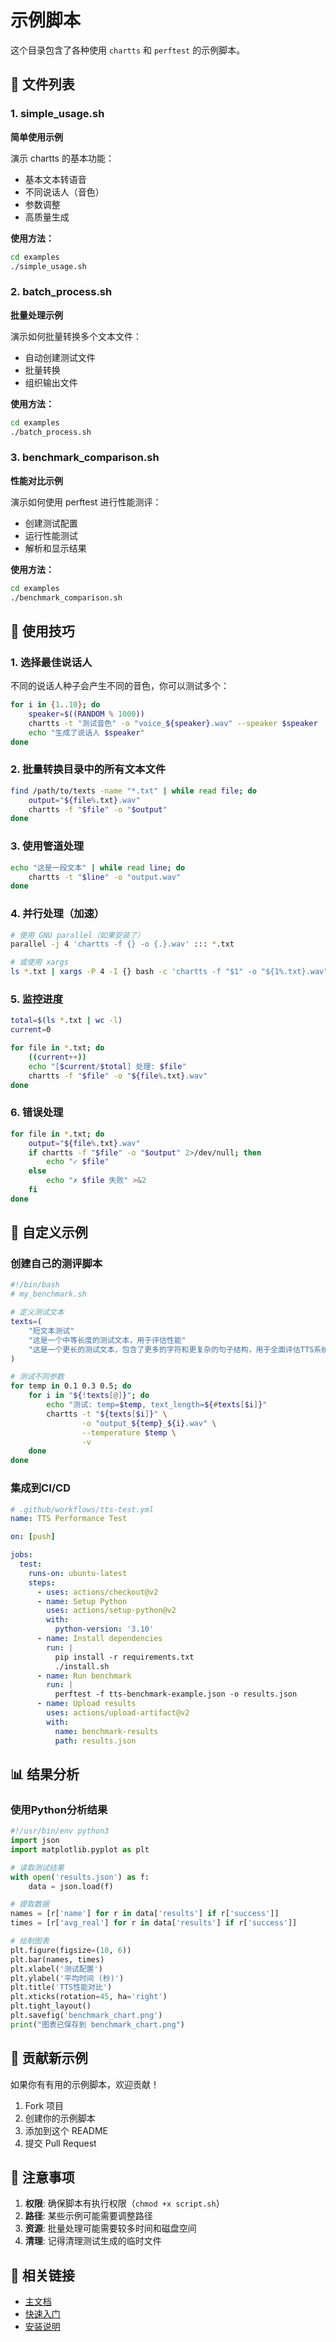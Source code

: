 # 示例脚本

这个目录包含了各种使用 `chartts` 和 `perftest` 的示例脚本。

## 📁 文件列表

### 1. simple_usage.sh
**简单使用示例**

演示 chartts 的基本功能：
- 基本文本转语音
- 不同说话人（音色）
- 参数调整
- 高质量生成

**使用方法：**
```bash
cd examples
./simple_usage.sh
```

### 2. batch_process.sh
**批量处理示例**

演示如何批量转换多个文本文件：
- 自动创建测试文件
- 批量转换
- 组织输出文件

**使用方法：**
```bash
cd examples
./batch_process.sh
```

### 3. benchmark_comparison.sh
**性能对比示例**

演示如何使用 perftest 进行性能测评：
- 创建测试配置
- 运行性能测试
- 解析和显示结果

**使用方法：**
```bash
cd examples
./benchmark_comparison.sh
```

## 🎯 使用技巧

### 1. 选择最佳说话人

不同的说话人种子会产生不同的音色，你可以测试多个：

```bash
for i in {1..10}; do
    speaker=$((RANDOM % 1000))
    chartts -t "测试音色" -o "voice_${speaker}.wav" --speaker $speaker
    echo "生成了说话人 $speaker"
done
```

### 2. 批量转换目录中的所有文本文件

```bash
find /path/to/texts -name "*.txt" | while read file; do
    output="${file%.txt}.wav"
    chartts -f "$file" -o "$output"
done
```

### 3. 使用管道处理

```bash
echo "这是一段文本" | while read line; do
    chartts -t "$line" -o "output.wav"
done
```

### 4. 并行处理（加速）

```bash
# 使用 GNU parallel（如果安装了）
parallel -j 4 'chartts -f {} -o {.}.wav' ::: *.txt

# 或使用 xargs
ls *.txt | xargs -P 4 -I {} bash -c 'chartts -f "$1" -o "${1%.txt}.wav"' _ {}
```

### 5. 监控进度

```bash
total=$(ls *.txt | wc -l)
current=0

for file in *.txt; do
    ((current++))
    echo "[$current/$total] 处理: $file"
    chartts -f "$file" -o "${file%.txt}.wav"
done
```

### 6. 错误处理

```bash
for file in *.txt; do
    output="${file%.txt}.wav"
    if chartts -f "$file" -o "$output" 2>/dev/null; then
        echo "✓ $file"
    else
        echo "✗ $file 失败" >&2
    fi
done
```

## 🔧 自定义示例

### 创建自己的测评脚本

```bash
#!/bin/bash
# my_benchmark.sh

# 定义测试文本
texts=(
    "短文本测试"
    "这是一个中等长度的测试文本，用于评估性能"
    "这是一个更长的测试文本，包含了更多的字符和更复杂的句子结构，用于全面评估TTS系统的性能表现"
)

# 测试不同参数
for temp in 0.1 0.3 0.5; do
    for i in "${!texts[@]}"; do
        echo "测试: temp=$temp, text_length=${#texts[$i]}"
        chartts -t "${texts[$i]}" \
                -o "output_${temp}_${i}.wav" \
                --temperature $temp \
                -v
    done
done
```

### 集成到CI/CD

```yaml
# .github/workflows/tts-test.yml
name: TTS Performance Test

on: [push]

jobs:
  test:
    runs-on: ubuntu-latest
    steps:
      - uses: actions/checkout@v2
      - name: Setup Python
        uses: actions/setup-python@v2
        with:
          python-version: '3.10'
      - name: Install dependencies
        run: |
          pip install -r requirements.txt
          ./install.sh
      - name: Run benchmark
        run: |
          perftest -f tts-benchmark-example.json -o results.json
      - name: Upload results
        uses: actions/upload-artifact@v2
        with:
          name: benchmark-results
          path: results.json
```

## 📊 结果分析

### 使用Python分析结果

```python
#!/usr/bin/env python3
import json
import matplotlib.pyplot as plt

# 读取测试结果
with open('results.json') as f:
    data = json.load(f)

# 提取数据
names = [r['name'] for r in data['results'] if r['success']]
times = [r['avg_real'] for r in data['results'] if r['success']]

# 绘制图表
plt.figure(figsize=(10, 6))
plt.bar(names, times)
plt.xlabel('测试配置')
plt.ylabel('平均时间 (秒)')
plt.title('TTS性能对比')
plt.xticks(rotation=45, ha='right')
plt.tight_layout()
plt.savefig('benchmark_chart.png')
print("图表已保存到 benchmark_chart.png")
```

## 🤝 贡献新示例

如果你有有用的示例脚本，欢迎贡献！

1. Fork 项目
2. 创建你的示例脚本
3. 添加到这个 README
4. 提交 Pull Request

## 📝 注意事项

1. **权限**: 确保脚本有执行权限（`chmod +x script.sh`）
2. **路径**: 某些示例可能需要调整路径
3. **资源**: 批量处理可能需要较多时间和磁盘空间
4. **清理**: 记得清理测试生成的临时文件

## 🔗 相关链接

- [主文档](../README.md)
- [快速入门](../QUICKSTART.md)
- [安装说明](../INSTALL.md)

